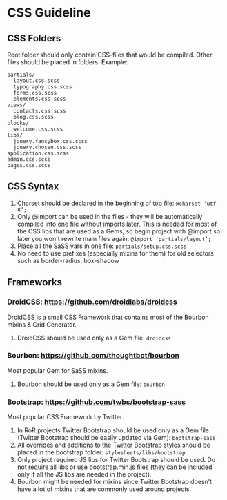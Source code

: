 # CSS Guideline

## CSS Folders
Root folder should only contain CSS-files that would be compiled. Other files should be placed in folders. Example:


    partials/
      layout.css.scss
      typography.css.scss
      forms.css.scss
      elements.css.scss
    views/
      contacts.css.scss
      blog.css.scss
    blocks/
      welcome.css.scss
    libs/
      jquery.fancybox.css.scss
      jquery.chosen.css.scss
    application.css.scss
    admin.css.scss
    pages.css.scss

## CSS Syntax
1. Charset should be declared in the beginning of top file: ```@charset ‘utf-8’;```
2. Only @import can be used in the files - they will be automatically compiled into one file without imports later. This is needed for most of the CSS libs that are used as a Gems, so begin project with @import so later you won't rewrite main files again: ```@import ‘partials/layout’;```
3. Place all the SaSS vars in one file: ```partials/setup.css.scss```
4. No need to use prefixes (especially mixins for them) for old selectors such as border-radius, box-shadow

## Frameworks

### DroidCSS: https://github.com/droidlabs/droidcss
DroidCSS is a small CSS Framework that contains most of the Bourbon mixins & Grid Generator.

1. DroidCSS should be used only as a Gem file: ```droidcss```

### Bourbon: https://github.com/thoughtbot/bourbon
Most popular Gem for SaSS mixins.

1. Bourbon should be used only as a Gem file: ```bourbon```

### Bootstrap: https://github.com/twbs/bootstrap-sass
Most popular CSS Framework by Twitter.

1. In RoR projects Twitter Bootstrap should be used only as a Gem file (Twitter Bootstrap should be easily updated via Gem): ```bootstrap-sass```
2. All overrides and additions to the Twitter Bootstrap styles should be placed in the bootstrap folder: ```stylesheets/libs/bootstrap```
3. Only project required JS libs for Twitter Bootstrap should be used. Do not require all libs or use bootstrap.min.js files (they can be included only if all the JS libs are needed in the project).
4. Bourbon might be needed for mixins since Twitter Bootstrap doesn't have a lot of mixins that are commonly used around projects.
